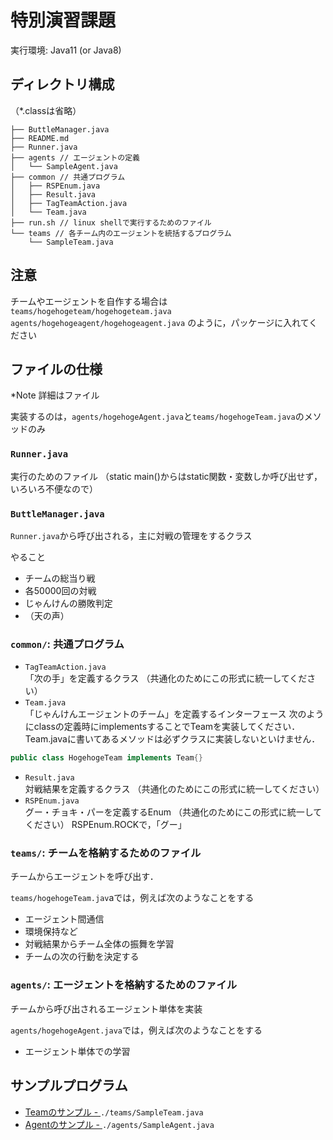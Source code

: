 # 特別演習課題

実行環境: Java11 (or Java8)

##  ディレクトリ構成
（*.classは省略）
```
├── ButtleManager.java
├── README.md
├── Runner.java 
├── agents // エージェントの定義
│   └── SampleAgent.java
├── common // 共通プログラム
│   ├── RSPEnum.java
│   ├── Result.java
│   ├── TagTeamAction.java
│   └── Team.java
├── run.sh // linux shellで実行するためのファイル
└── teams // 各チーム内のエージェントを統括するプログラム
    └── SampleTeam.java
```

## 注意
チームやエージェントを自作する場合は
`teams/hogehogeteam/hogehogeteam.java`
`agents/hogehogeagent/hogehogeagent.java`
のように，パッケージに入れてください

## ファイルの仕様
*Note 詳細はファイル

実装するのは，`agents/hogehogeAgent.java`と`teams/hogehogeTeam.java`のメソッドのみ

### `Runner.java`
実行のためのファイル
（static main()からはstatic関数・変数しか呼び出せず，いろいろ不便なので）

### `ButtleManager.java`
`Runner.java`から呼び出される，主に対戦の管理をするクラス

やること
- チームの総当り戦
- 各50000回の対戦
- じゃんけんの勝敗判定
- （天の声）

### `common/`: 共通プログラム
- `TagTeamAction.java`  
「次の手」を定義するクラス
（共通化のためにこの形式に統一してください）
- `Team.java`  
「じゃんけんエージェントのチーム」を定義するインターフェース
次のようにclassの定義時にimplementsすることでTeamを実装してください．  
Team.javaに書いてあるメソッドは必ずクラスに実装しないといけません．
```java
public class HogehogeTeam implements Team{}
```

- `Result.java`  
対戦結果を定義するクラス
（共通化のためにこの形式に統一してください）
- `RSPEnum.java`  
グー・チョキ・パーを定義するEnum
（共通化のためにこの形式に統一してください）
RSPEnum.ROCKで，「グー」

### `teams/`: チームを格納するためのファイル
チームからエージェントを呼び出す．

`teams/hogehogeTeam.jav`aでは，例えば次のようなことをする
- エージェント間通信
- 環境保持など
- 対戦結果からチーム全体の振舞を学習
- チームの次の行動を決定する

### `agents/`: エージェントを格納するためのファイル
チームから呼び出されるエージェント単体を実装

`agents/hogehogeAgent.java`では，例えば次のようなことをする
- エージェント単体での学習

## サンプルプログラム

- [Teamのサンプル - ](./teams/SampleTeam.java)
`./teams/SampleTeam.java`
- [Agentのサンプル - ](./agents/SampleAgent.java)
`./agents/SampleAgent.java`